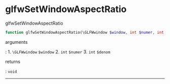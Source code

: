 # glfwSetWindowAspectRatio
glfwSetWindowAspectRatio

```php
function glfwSetWindowAspectRatio(\GLFWwindow $window, int $numer, int $denom) : void
```

arguments

:    1. `\GLFWwindow` `$window` 
    2. `int` `$numer` 
    3. `int` `$denom` 

returns

:    `void` 

---
     